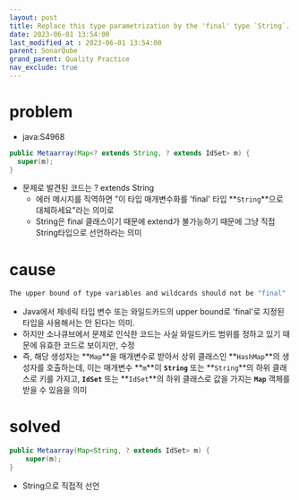 ```yaml
---
layout: post
title: Replace this type parametrization by the 'final' type `String`.
date: 2023-06-01 13:54:00
last_modified_at : 2023-06-01 13:54:00
parent: SonarQube
grand_parent: Quality Practice
nav_exclude: true
---
```


# problem

- java:S4968

```java
public Metaarray(Map<? extends String, ? extends IdSet> m) {
  super(m);
}
```

- 문제로 발견된 코드는 ? extends String
    - 에러 메시지를 직역하면 "이 타입 매개변수화를 'final' 타입 **`String`**으로 대체하세요"라는 의미로
    - String은 final 클래스이기 때문에 extend가 불가능하기 때문에 그냥 직접 String타입으로 선언하라는 의미

# cause

```java
The upper bound of type variables and wildcards should not be "final"
```

- Java에서 제네릭 타입 변수 또는 와일드카드의 upper bound로 'final'로 지정된 타입을 사용해서는 안 된다는 의미.
- 하지만 소나큐브에서 문제로 인식한 코드는 사실 와일드카드 범위를 정하고 있기 때문에 유효한 코드로 보이지만, 수정
- 즉, 해당 생성자는 **`Map`**을 매개변수로 받아서 상위 클래스인 **`HashMap`**의 생성자를 호출하는데, 이는 매개변수 **`m`**이 **`String`** 또는 **`String`**의 하위 클래스로 키를 가지고, **`IdSet`** 또는 **`IdSet`**의 하위 클래스로 값을 가지는 **`Map`** 객체를 받을 수 있음을 의미

# solved

```java
public Metaarray(Map<String, ? extends IdSet> m) {
    super(m);
}
```

- String으로 직접적 선언